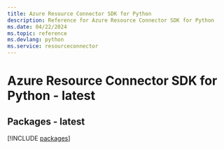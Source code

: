 ```yaml
---
title: Azure Resource Connector SDK for Python
description: Reference for Azure Resource Connector SDK for Python
ms.date: 04/22/2024
ms.topic: reference
ms.devlang: python
ms.service: resourceconnector
---
```

# Azure Resource Connector SDK for Python - latest
## Packages - latest
[!INCLUDE [packages](resource-connector-index.md)]